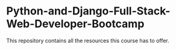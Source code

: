 # Python-and-Django-Full-Stack-Web-Developer-Bootcamp
This repository contains all the resources this course has to offer.

